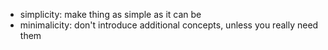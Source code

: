 - simplicity: make thing as simple as it can be
- minimalicity: don't introduce additional concepts, unless you really need them
